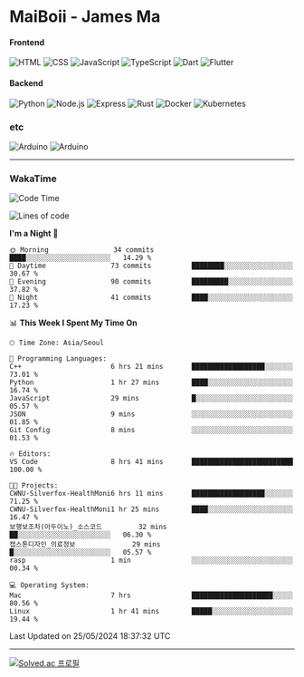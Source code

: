 # MaiBoii - James Ma

#### Frontend
![HTML](https://img.shields.io/badge/-HTML-E34F26?style=flat-square&logo=html5&logoColor=white)
![CSS](https://img.shields.io/badge/-CSS-1572B6?style=flat-square&logo=css3)
![JavaScript](https://img.shields.io/badge/-JavaScript-F7DF1E?style=flat-square&logo=javascript&logoColor=black)
![TypeScript](https://img.shields.io/badge/-TypeScript-02569B?style=flat-square&logo=typescript&logoColor=white)
![Dart](https://img.shields.io/badge/-Dart-0175C2?style=flat-square&logo=dart)
![Flutter](https://img.shields.io/badge/-Flutter-02569B?style=flat-square&logo=flutter)


#### Backend
![Python](https://img.shields.io/badge/-Python-3776AB?style=flat-square&logo=python&logoColor=white)
![Node.js](https://img.shields.io/badge/-Node.js-339933?style=flat-square&logo=node.js&logoColor=white)
![Express](https://img.shields.io/badge/-Express-339933?style=flat-square&logo=express&logoColor=white)
![Rust](https://img.shields.io/badge/-Rust-000000?style=flat-square&logo=rust&logoColor=white)
![Docker](https://img.shields.io/badge/-Docker-2496ED?style=flat-square&logo=docker&logoColor=white)
![Kubernetes](https://img.shields.io/badge/-Kubernetes-326CE5?style=flat-square&logo=kubernetes&logoColor=white)


### etc
![Arduino](https://img.shields.io/badge/-Arduino-00878F?style=flat-square&logo=arduino&logoColor=white)
![Arduino](https://img.shields.io/badge/-Bevy-232326?style=flat-square&logo=bevy&logoColor=white)

---
### WakaTime
<!--START_SECTION:waka-->
![Code Time](http://img.shields.io/badge/Code%20Time-840%20hrs%2040%20mins-blue)

![Lines of code](https://img.shields.io/badge/From%20Hello%20World%20I%27ve%20Written-1.3%20million%20lines%20of%20code-blue)

**I'm a Night 🦉** 

```text
🌞 Morning                34 commits          ████░░░░░░░░░░░░░░░░░░░░░   14.29 % 
🌆 Daytime                73 commits          ████████░░░░░░░░░░░░░░░░░   30.67 % 
🌃 Evening                90 commits          █████████░░░░░░░░░░░░░░░░   37.82 % 
🌙 Night                  41 commits          ████░░░░░░░░░░░░░░░░░░░░░   17.23 % 
```


📊 **This Week I Spent My Time On** 

```text
🕑︎ Time Zone: Asia/Seoul

💬 Programming Languages: 
C++                      6 hrs 21 mins       ██████████████████░░░░░░░   73.01 % 
Python                   1 hr 27 mins        ████░░░░░░░░░░░░░░░░░░░░░   16.74 % 
JavaScript               29 mins             █░░░░░░░░░░░░░░░░░░░░░░░░   05.57 % 
JSON                     9 mins              ░░░░░░░░░░░░░░░░░░░░░░░░░   01.85 % 
Git Config               8 mins              ░░░░░░░░░░░░░░░░░░░░░░░░░   01.53 % 

🔥 Editors: 
VS Code                  8 hrs 41 mins       █████████████████████████   100.00 % 

🐱‍💻 Projects: 
CWNU-Silverfox-HealthMoni6 hrs 11 mins       ██████████████████░░░░░░░   71.25 % 
CWNU-Silverfox-HealthMoni1 hr 25 mins        ████░░░░░░░░░░░░░░░░░░░░░   16.47 % 
보행보조차(아두이노)_소스코드         32 mins             ██░░░░░░░░░░░░░░░░░░░░░░░   06.30 % 
캡스톤디자인_의료정보              29 mins             █░░░░░░░░░░░░░░░░░░░░░░░░   05.57 % 
rasp                     1 min               ░░░░░░░░░░░░░░░░░░░░░░░░░   00.34 % 

💻 Operating System: 
Mac                      7 hrs               ████████████████████░░░░░   80.56 % 
Linux                    1 hr 41 mins        █████░░░░░░░░░░░░░░░░░░░░   19.44 % 
```


 Last Updated on 25/05/2024 18:37:32 UTC
<!--END_SECTION:waka-->
---
[![Solved.ac
프로필](http://mazassumnida.wtf/api/v2/generate_badge?boj=msu2020)](https://solved.ac/msu2020)
